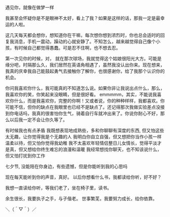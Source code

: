 遇见你，就像在做梦一样

我甚至会怀疑你是不是眼神不太好，看上了我？如果是这样的话，那我一定是最幸运的人啦。

这几天每天都会想你，想知道你在干嘛，每次想你想到浓烈时，你也总会适时的回复我消息，手机一震动，躁动的心就安静了。不知怎么，越来越觉得自己像个小孩，有时候自己都觉得愚蠢。可是忍不住啊，也不想去忍。

第一次见你的时候，对， 就在那次球场，我就觉得这个姑娘很阳光大方。可能是缘分吧，时隔那么久，我们居然在英语角相遇了，虽然我没认出你来。现在想来，我真的庆幸我自己能鼓起勇气去接触你了解你，也很感谢你，给了我那个认识你的机会。

你问我喜欢你什么，我可能真的不知道怎么说。如果你非让我说出点什么，那么，我喜欢你的笑，你笑起来没眼睛，但是很好看。
emmmmm，其实，不能说我喜欢你什么，而是我喜欢你，完整的你啊！又或者说，你的种种样样，我都喜欢。你可能不信，但你的缺点在我眼里也已经不是缺点了。还记得那次我做实验差点没接到你电话吗，我真的很害怕你生气，骑着自行车就冲出来了。你说你耐心不好，那么以后我一定不会让你久等了。

有时候我也有点矛盾
我既想表现地成熟些，多和你聊聊有深度的东西, 但又怕这些太无趣，让你觉得我是个无趣的人
我明白你自立自强，但又想把你当作小孩一样温柔以待，但又怕你觉得我幼稚
我不太喜欢年轻情侣整日儿女情长，觉得平淡才是真，但又想给你终生难忘的浪漫和温暖
我经常想找你聊天，也不知该说什么，但又怕打扰到你工作

七夕节, 没能陪在你身边，有些遗憾，但是你能听到我的心思吗

现在每天能听到你的声音，真好。 以后你想看什么书，我都读给你听，好不好？

我想一直读给你听，等我们老了，坐在椅子里，读书。

余生很长，我要执子之手，与子偕老。
世事繁芜，我要努力成长，给你依靠。

＼（＾▽＾）／　
